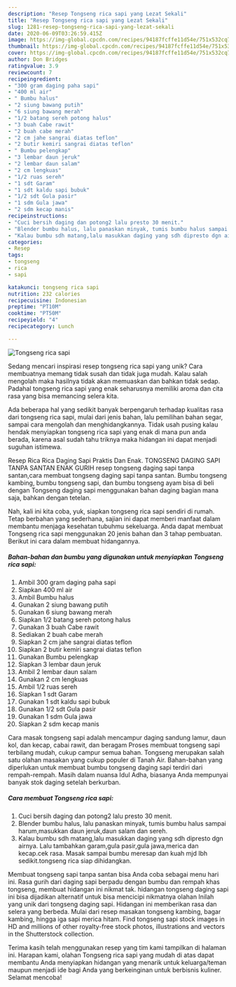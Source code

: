 ```yaml
---
description: "Resep Tongseng rica sapi yang Lezat Sekali"
title: "Resep Tongseng rica sapi yang Lezat Sekali"
slug: 1281-resep-tongseng-rica-sapi-yang-lezat-sekali
date: 2020-06-09T03:26:59.415Z
image: https://img-global.cpcdn.com/recipes/94187fcffe11d54e/751x532cq70/tongseng-rica-sapi-foto-resep-utama.jpg
thumbnail: https://img-global.cpcdn.com/recipes/94187fcffe11d54e/751x532cq70/tongseng-rica-sapi-foto-resep-utama.jpg
cover: https://img-global.cpcdn.com/recipes/94187fcffe11d54e/751x532cq70/tongseng-rica-sapi-foto-resep-utama.jpg
author: Don Bridges
ratingvalue: 3.9
reviewcount: 7
recipeingredient:
- "300 gram daging paha sapi"
- "400 ml air"
- " Bumbu halus"
- "2 siung bawang putih"
- "6 siung bawang merah"
- "1/2 batang sereh potong halus"
- "3 buah Cabe rawit"
- "2 buah cabe merah"
- "2 cm jahe sangrai diatas teflon"
- "2 butir kemiri sangrai diatas teflon"
- " Bumbu pelengkap"
- "3 lembar daun jeruk"
- "2 lembar daun salam"
- "2 cm lengkuas"
- "1/2 ruas sereh"
- "1 sdt Garam"
- "1 sdt kaldu sapi bubuk"
- "1/2 sdt Gula pasir"
- "1 sdm Gula jawa"
- "2 sdm kecap manis"
recipeinstructions:
- "Cuci bersih daging dan potong2 lalu presto 30 menit."
- "Blender bumbu halus, lalu panaskan minyak, tumis bumbu halus sampai harum,masukkan daun jeruk,daun salam dan sereh."
- "Kalau bumbu sdh matang,lalu masukkan daging yang sdh dipresto dgn airnya. Lalu tambahkan garam,gula pasir,gula jawa,merica dan kecap.cek rasa. Masak sampai bumbu meresap dan kuah mjd lbh sedikit.tongseng rica siap dihidangkan."
categories:
- Resep
tags:
- tongseng
- rica
- sapi

katakunci: tongseng rica sapi 
nutrition: 232 calories
recipecuisine: Indonesian
preptime: "PT10M"
cooktime: "PT50M"
recipeyield: "4"
recipecategory: Lunch

---
```



![Tongseng rica sapi](https://img-global.cpcdn.com/recipes/94187fcffe11d54e/751x532cq70/tongseng-rica-sapi-foto-resep-utama.jpg)

Sedang mencari inspirasi resep tongseng rica sapi yang unik? Cara membuatnya memang tidak susah dan tidak juga mudah. Kalau salah mengolah maka hasilnya tidak akan memuaskan dan bahkan tidak sedap. Padahal tongseng rica sapi yang enak seharusnya memiliki aroma dan cita rasa yang bisa memancing selera kita.

Ada beberapa hal yang sedikit banyak berpengaruh terhadap kualitas rasa dari tongseng rica sapi, mulai dari jenis bahan, lalu pemilihan bahan segar, sampai cara mengolah dan menghidangkannya. Tidak usah pusing kalau hendak menyiapkan tongseng rica sapi yang enak di mana pun anda berada, karena asal sudah tahu triknya maka hidangan ini dapat menjadi suguhan istimewa.

Resep Rica Rica Daging Sapi Praktis Dan Enak. TONGSENG DAGING SAPI TANPA SANTAN ENAK GURIH resep tongseng daging sapi tanpa santan,cara membuat tongseng daging sapi tanpa santan. Bumbu tongseng kambing, bumbu tongseng sapi, dan bumbu tongseng ayam bisa di beli dengan Tongseng daging sapi menggunakan bahan daging bagian mana saja, bahkan dengan tetelan.


Nah, kali ini kita coba, yuk, siapkan tongseng rica sapi sendiri di rumah. Tetap berbahan yang sederhana, sajian ini dapat memberi manfaat dalam membantu menjaga kesehatan tubuhmu sekeluarga. Anda dapat membuat Tongseng rica sapi menggunakan 20 jenis bahan dan 3 tahap pembuatan. Berikut ini cara dalam membuat hidangannya.

<!--inarticleads1-->

##### Bahan-bahan dan bumbu yang digunakan untuk menyiapkan Tongseng rica sapi:

1. Ambil 300 gram daging paha sapi
1. Siapkan 400 ml air
1. Ambil  Bumbu halus
1. Gunakan 2 siung bawang putih
1. Gunakan 6 siung bawang merah
1. Siapkan 1/2 batang sereh potong halus
1. Gunakan 3 buah Cabe rawit
1. Sediakan 2 buah cabe merah
1. Siapkan 2 cm jahe sangrai diatas teflon
1. Siapkan 2 butir kemiri sangrai diatas teflon
1. Gunakan  Bumbu pelengkap
1. Siapkan 3 lembar daun jeruk
1. Ambil 2 lembar daun salam
1. Gunakan 2 cm lengkuas
1. Ambil 1/2 ruas sereh
1. Siapkan 1 sdt Garam
1. Gunakan 1 sdt kaldu sapi bubuk
1. Gunakan 1/2 sdt Gula pasir
1. Gunakan 1 sdm Gula jawa
1. Siapkan 2 sdm kecap manis


Cara masak tongseng sapi adalah mencampur daging sandung lamur, daun kol, dan kecap, cabai rawit, dan beragam Proses membuat tongseng sapi terbilang mudah, cukup campur semua bahan. Tongseng merupakan salah satu olahan masakan yang cukup populer di Tanah Air. Bahan-bahan yang diperlukan untuk membuat bumbu tongseng daging sapi terdiri dari rempah-rempah. Masih dalam nuansa Idul Adha, biasanya Anda mempunyai banyak stok daging setelah berkurban. 

<!--inarticleads2-->

##### Cara membuat Tongseng rica sapi:

1. Cuci bersih daging dan potong2 lalu presto 30 menit.
1. Blender bumbu halus, lalu panaskan minyak, tumis bumbu halus sampai harum,masukkan daun jeruk,daun salam dan sereh.
1. Kalau bumbu sdh matang,lalu masukkan daging yang sdh dipresto dgn airnya. Lalu tambahkan garam,gula pasir,gula jawa,merica dan kecap.cek rasa. Masak sampai bumbu meresap dan kuah mjd lbh sedikit.tongseng rica siap dihidangkan.


Membuat tongseng sapi tanpa santan bisa Anda coba sebagai menu hari ini. Rasa gurih dari daging sapi berpadu dengan bumbu dan rempah khas tongseng, membuat hidangan ini nikmat tak. hidangan tongseng daging sapi ini bisa dijadikan alternatif untuk bisa mencicipi nikmatnya olahan Inilah yang unik dari tongseng daging sapi. Hidangan ini memberikan rasa dan selera yang berbeda. Mulai dari resep masakan tongseng kambing, bagar kambing, hingga iga sapi merica hitam. Find tongseng sapi stock images in HD and millions of other royalty-free stock photos, illustrations and vectors in the Shutterstock collection. 

Terima kasih telah menggunakan resep yang tim kami tampilkan di halaman ini. Harapan kami, olahan Tongseng rica sapi yang mudah di atas dapat membantu Anda menyiapkan hidangan yang menarik untuk keluarga/teman maupun menjadi ide bagi Anda yang berkeinginan untuk berbisnis kuliner. Selamat mencoba!
